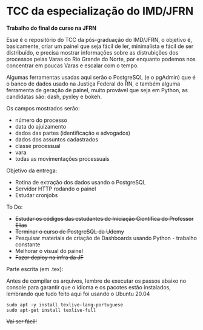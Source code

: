 # TCC da especialização do IMD/JFRN
**Trabalho do final do curso na JFRN**

Esse é o repositório do TCC da pós-graduação do IMD/JFRN, o objetivo é, basicamente, criar um painel que seja fácil de ler, minimalista e fácil de ser distribuído, e precisa mostrar informações sobre as distrubições dos processos pelas Varas do Rio Grande do Norte, por enquanto podemos nos concentrar em poucas Varas e escalar com o tempo. 

Algumas ferramentas usadas aqui serão o PostgreSQL (e o pgAdmin) que é o banco de dados usado na Justiça Federal do RN, e também alguma ferramenta de geração de painel, muito provável que seja em Python, as candidatas são: dash, pyxley e bokeh. 

Os campos mostrados serão: 

- número do processo
- data do ajuizamento
- dados das partes (identificação e advogados)
- dados dos assuntos cadastrados
- classe processual
- vara 
- todas as movimentações processuais

Objetivo da entrega: 

- Rotina de extração dos dados usando o PostgreSQL
- Servidor HTTP rodando o painel
- Estudar cronjobs

To Do:

- <s>Estudar os códigos das estudantes de Iniciação Científica do Professor Elias</s>
- <s>Terminar o curso de PostgreSQL da Udemy</s>
- Pesquisar materiais de criação de Dashboards usando Python - trabalho constante
- Melhorar o visual do painel
- <s>Fazer deploy na infra da JF</s>

Parte escrita (em .tex):

Antes de compilar os arquivos, lembre de executar os passos abaixo no console para garantir que o idioma e os pacotes estão instalados, lembrando que tudo feito aqui foi usando o Ubuntu 20.04

```console
sudo apt -y install texlive-lang-portuguese
sudo apt-get install texlive-full
```

<s>Vai ser fácil!</s>
